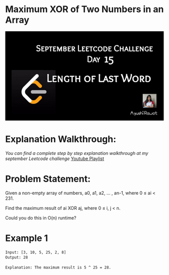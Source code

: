 Maximum XOR of Two Numbers in an Array
==========================

![alt text](https://github.com/ayushi7rawat/LeetCode/blob/master/September%20Leetcode%20Challenge/D15%20Length%20of%20Last%20Word/cover.jpg)

Explanation Walkthrough:
==========================
*You can find a complete step by step explanation walkthrough at my september Leetcode challenge* [Youtube Playlist](https://www.youtube.com/playlist?list=PLjaO05BrsbIP4_rYhYjB95q-IpxoIXmlm)

Problem Statement:
==========================
Given a non-empty array of numbers, a0, a1, a2, … , an-1, where 0 ≤ ai < 231.

Find the maximum result of ai XOR aj, where 0 ≤ i, j < n.

Could you do this in O(n) runtime?

Example 1
==========================
```
Input: [3, 10, 5, 25, 2, 8]
Output: 28

Explanation: The maximum result is 5 ^ 25 = 28.
```

